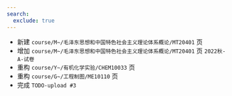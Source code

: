 ```yaml
---
search:
  exclude: true
---
```


- 新建 `course/M~/毛泽东思想和中国特色社会主义理论体系概论/MT20401` 页
- 增加 `course/M~/毛泽东思想和中国特色社会主义理论体系概论/MT20401` 页 `2022秋-A-试卷`
- 重构 `course/Y~/有机化学实验/CHEM10033` 页
- 重构 `course/G~/工程制图/ME10110` 页
- 完成 `TODO-upload #3`